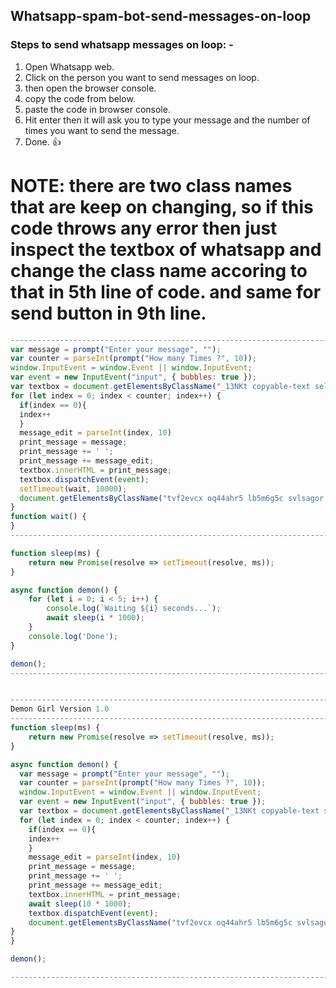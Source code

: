 ## Whatsapp-spam-bot-send-messages-on-loop

### Steps to send whatsapp messages on loop: -

1. Open Whatsapp web.
1. Click on the person you want to send messages on loop.
1. then open the browser console.
1. copy the code from below.
1. paste the code in browser console.
1. Hit enter then it will ask you to type your message and the number of times you want to send the message.
1. Done. 👍


# NOTE: there are two class names that are keep on changing, so if this code throws any error then just inspect the textbox of whatsapp and change the class name accoring to that in 5th line of code. and same for send button in 9th line.

```javascript
-------------------------------------------------------------------------------------------------------
var message = prompt("Enter your message", "‎");
var counter = parseInt(prompt("How many Times ?", 10));
window.InputEvent = window.Event || window.InputEvent;
var event = new InputEvent("input", { bubbles: true });
var textbox = document.getElementsByClassName("_13NKt copyable-text selectable-text")[1];
for (let index = 0; index < counter; index++) {
  if(index == 0){
  index++
  }
  message_edit = parseInt(index, 10)
  print_message = message;
  print_message += ' ';
  print_message += message_edit;
  textbox.innerHTML = print_message;
  textbox.dispatchEvent(event);
  setTimeout(wait, 10000);
  document.getElementsByClassName("tvf2evcx oq44ahr5 lb5m6g5c svlsagor p2rjqpw5 epia9gcq")[0].click();
}
function wait() {
}
------------------------------------------------------------------------------------------------------- ignore this  >>>>>

function sleep(ms) {
    return new Promise(resolve => setTimeout(resolve, ms));
}

async function demon() {
    for (let i = 0; i < 5; i++) {
        console.log(`Waiting ${i} seconds...`);
        await sleep(i * 1000);
    }
    console.log('Done');
}

demon();
------------------------------------------------------------------------------------------------------- ignore this  <<<<<<


-------------------------------------------------------------------------------------------------------
Demon Girl Version 1.0
-------------------------------------------------------------------------------------------------------
function sleep(ms) {
    return new Promise(resolve => setTimeout(resolve, ms));
}

async function demon() {
  var message = prompt("Enter your message", "‎");
  var counter = parseInt(prompt("How many Times ?", 10));
  window.InputEvent = window.Event || window.InputEvent;
  var event = new InputEvent("input", { bubbles: true });
  var textbox = document.getElementsByClassName("_13NKt copyable-text selectable-text")[1];
  for (let index = 0; index < counter; index++) {
    if(index == 0){
    index++
    }
    message_edit = parseInt(index, 10)
    print_message = message;
    print_message += ' ';
    print_message += message_edit;
    textbox.innerHTML = print_message;
    await sleep(10 * 1000);
    textbox.dispatchEvent(event);
    document.getElementsByClassName("tvf2evcx oq44ahr5 lb5m6g5c svlsagor p2rjqpw5 epia9gcq")[0].click();
}
}

demon();

-------------------------------------------------------------------------------------------------------
```
